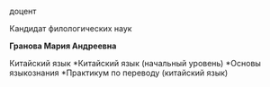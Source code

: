 доцент

Кандидат филологических наук

**Гранова Мария Андреевна**

Китайский язык
	*Китайский язык (начальный уровень)
	*Основы языкознания
	*Практикум по переводу (китайский язык)